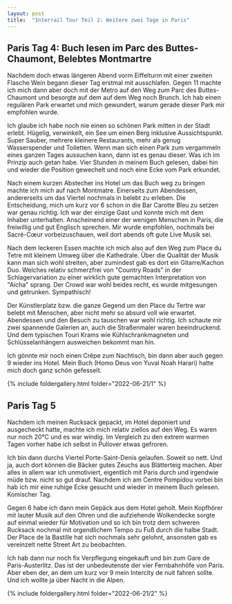 ```yaml
---
layout: post
title:  "Interrail Tour Teil 2: Weitere zwei Tage in Paris"
---
```


## Paris Tag 4: Buch lesen im Parc des Buttes-Chaumont, Belebtes Montmartre 
Nachdem doch etwas längeren Abend vorm Eiffelturm mit einer zweiten Flasche Wein begann dieser Tag erstmal mit ausschlafen.
Gegen 11 machte ich mich dann aber doch mit der Metro auf den Weg zum Parc des Buttes-Chaumont und besorgte auf dem auf dem Weg noch Brunch.
Ich hab einen regulären Park erwartet und mich gewundert, warum gerade dieser Park mir empfohlen wurde.

Ich glaube ich habe noch nie einen so schönen Park mitten in der Stadt erlebt. Hügelig, verwinkelt, ein See um einen Berg inklusive Aussichtspunkt. 
Super Sauber, mehrere kleinere Restaurants, mehr als genug Wasserspender und Toiletten. 
Wenn man sich einen Park zum vergammeln eines ganzen Tages aussuchen kann, dann ist es genau dieser.
Was ich im Prinzip auch getan habe.
Vier Stunden in meinem Buch gelesen, dabei hin und wieder die Position gewechelt und noch eine Ecke vom Park erkundet.

Nach einem kurzen Abstecher ins Hotel um das Buch weg zu bringen machte ich mich auf nach Montmatre.
Einerseits zum Abendessen, andererseits um das Viertel nochmals in belebt zu erleben.
Die Entscheidung, mich um kurz vor 6 schon in die Bar Carotte Bleu zu setzen war genau richtig.
Ich war der einzige Gast und konnte mich mit dem Inhaber unterhalten.
Anscheinend einer der wenigen Menschen in Paris, die freiwillig und gut Englisch sprechen. 
Mir wurde empfohlen, nochmals bei Sacré-Cœur vorbeizuschauen, weil dort abends oft gute Live Musik sei.

Nach dem leckeren Essen machte ich mich also auf den Weg zum Place du Tetre mit kleinem Umweg über die Kathedrale.
Über die Qualität der Musik kann man sich wohl streiten, aber zumindest gab es dort ein Gitarre/Kachon Duo.
Welches relativ schmerzfrei von "Country Roads" in der Schlagervariation zu einer wirklich gute gemachten Interpretation von "Aïcha" sprang.
Der Crowd war wohl beides recht, es wurde mitgesungen und getrunken. Sympathisch!

Der Künstlerplatz bzw. die ganze Gegend um den Place du Tertre war belebt mit Menschen, aber nicht mehr so absurd voll wie erwartet.
Abendessen und den Besuch zu tauschen war wohl richtig.
Ich schaute mir zwei spannende Galerien an, auch die Straßenmaler waren beeindruckend. Und dem typischen Touri Krams wie Kühlschrankmagneten und Schlüsselanhängern ausweichen bekommt man hin. 

Ich gönnte mir noch einen Crêpe zum Nachtisch, bin dann aber auch gegen 9 wieder ins Hotel.
Mein Buch (Homo Deus von Yuval Noah Harari) hatte mich doch ganz schön gefesselt.

{% include foldergallery.html folder="2022-06-21/1" %}

## Paris Tag 5
Nachdem ich meinen Rucksack gepackt, im Hotel deponiert und ausgecheckt hatte, machte ich mich relativ ziellos auf den Weg.
Es waren nur noch 20°C und es war windig. Im Vergleich zu den extrem warmen Tagen vorher habe ich selbst in Pullover etwas gefroren.

Ich bin dann durchs Viertel Porte-Saint-Denis gelaufen. Soweit so nett. Und ja, auch dort können die Bäcker gutes Zeuchs aus Blätterteig machen. 
Aber alles in allem war ich unmotiviert, eigentlich mit Paris durch und irgendwie müde bzw. nicht so gut drauf.
Nachdem ich am Centre Pompidou vorbei bin hab ich mir eine ruhige Ecke gesucht und wieder in meinem Buch gelesen. Komischer Tag.

Gegen 6 habe ich dann mein Gepäck aus dem Hotel geholt. Mein Kopfhörer mit lauter Musik auf den Ohren und die aufziehende Wolkendecke sorgte auf einmal wieder für Motivation und so ich bin trotz dem schweren Rucksack nochmal mit orgendlichem Tempo zu Fuß durch die halbe Stadt.
Der Place de la Bastille hat sich nochmals sehr gelohnt, ansonsten gab es vereinzelt nette Street Art zu beobachten.

Ich hab dann nur noch fix Verpflegung eingekauft und bin zum Gare de Paris-Austerlitz. 
Das ist der unbedeutenste der vier Fernbahnhöfe von Paris.
Aber eben der, an dem um kurz vor 9 mein Intercity de nuit fahren sollte. Und ich wollte ja über Nacht in die Alpen.

{% include foldergallery.html folder="2022-06-21/2" %}
